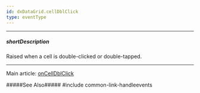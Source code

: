 ```yaml
---
id: dxDataGrid.cellDblClick
type: eventType
---
```

---
##### shortDescription
Raised when a cell is double-clicked or double-tapped.

---
Main article: [onCellDblClick](/api-reference/10%20UI%20Widgets/dxDataGrid/1%20Configuration/onCellDblClick.md '/Documentation/ApiReference/UI_Components/dxDataGrid/Configuration/#onCellDblClick')

#####See Also#####
#include common-link-handleevents